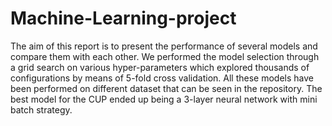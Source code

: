 # Machine-Learning-project
The aim of this report is to present the performance of several models and compare them with each other.
We performed the model selection through a grid search on various hyper-parameters which explored thousands of configurations by means of 5-fold cross validation. 
All these models have been performed on different dataset that can be seen in the repository.
The best model for the CUP ended up being a 3-layer neural network with mini batch strategy.
